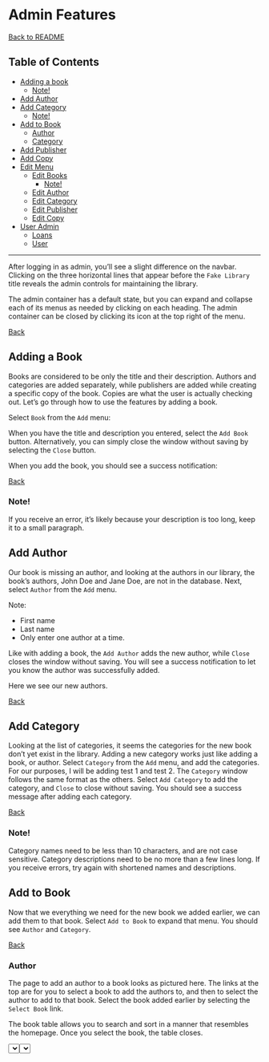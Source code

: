 # Admin Features

[Back to README](./README.md)

## Table of Contents
- [Adding a book](#adding-a-book)
    - [Note!](#note)
- [Add Author](#add-author)
- [Add Category](#add-category)
    - [Note!](#note-1)
- [Add to Book](#add-to-book)
    - [Author](#author)
    - [Category](#category)
- [Add Publisher](#add-publisher)
- [Add Copy](#add-copy)
- [Edit Menu](#edit-menu)
    - [Edit Books](#edit-books)
        - [Note!](#note-2)
    - [Edit Author](#edit-author)
    - [Edit Category](#edit-category)
    - [Edit Publisher](#edit-publisher)
    - [Edit Copy](#edit-copy)
- [User Admin](#user-admin)
    - [Loans](#loans)
    - [User](#user)


---

After logging in as admin, you’ll see a slight difference on the navbar. Clicking on the three horizontal lines that appear before the `Fake Library` title reveals the admin controls for maintaining the library.

<admin navbar>

The admin container has a default state, but you can expand and collapse each of its menus as needed by clicking on each heading. The admin container can be closed by clicking its icon at the top right of the menu.

<admin container>

[Back](#table-of-contents)

## Adding a Book
Books are considered to be only the title and their description. Authors and categories are added separately, while publishers are added while creating a specific copy of the book. Copies are what the user is actually checking out. Let’s go through how to use the features by adding a book. 

Select `Book` from the `Add` menu:

<add book>

When you have the title and description you entered, select the `Add Book` button. Alternatively, you can simply close the window without saving by selecting the `Close` button.

When you add the book, you should see a success notification:

<success>

<new book>

[Back](#table-of-contents)

### Note!
If you receive an error, it’s likely because your description is too long, keep it to a small paragraph.

## Add Author
Our book is missing an author, and looking at the authors in our library, the book’s authors, John Doe and Jane Doe, are not in the database. Next, select `Author` from the `Add` menu. 

Note:
- First name
- Last name
- Only enter one author at a time.

<add author>

Like with adding a book, the `Add Author` adds the new author, while `Close` closes the window without saving. You will see a success notification to let you know the author was successfully added.

<success>

Here we see our new authors.

<new authors>

[Back](#table-of-contents)

## Add Category
Looking at the list of categories, it seems the categories for the new book don’t yet exist in the library. Adding a new category works just like adding a book, or author. Select `Category` from the `Add` menu, and add the categories. For our purposes, I will be adding test 1 and test 2. The `Category` window follows the same format as the others. Select `Add Category` to add the category, and `Close` to close without saving. You should see a success message after adding each category.

<add category>

<success>

<new categories>

[Back](#table-of-contents)

### Note!
Category names need to be less than 10 characters, and are not case sensitive. Category descriptions need to be no more than a few lines long. If you receive errors, try again with shortened names and descriptions.

## Add to Book
Now that we everything we need for the new book we added earlier, we can add them to that book. Select `Add to Book` to expand that menu. You should see `Author` and `Category`.

[Back](#table-of-contents)

### Author
The page to add an author to a book looks as pictured here. The links at the top are for you to select a book to add the authors to, and then to select the author to add to that book. Select the book added earlier by selecting the `Select Book` link.

<add author>

The book table allows you to search and sort in a manner that resembles the homepage. Once you select the book, the table closes.

<select book>

Next, select the `Select Author` link, to see a table of authors that can be sorted the same way as the main selection of authors. Select the first author to add to the book, authors are added one at a time. Once you select the author, the table closes, and you should see the form is filled in with the book and the author.

<select author>

<completed form>

To add the author to the book, select `Add Author to Book`. Otherwise you can select `Clear`  to clear your selection, or simply open each table again to choose a new selection. After adding the author, you should see a success notification:

<success>

Repeat the process to add the second author, notice how the form now shows current authors. You are not replacing that author, but adding to the list.

<second author>

[Back](#table-of-contents)

### Category
Adding a new category to a book works the exact same way. Select `Category` from the `Add to Book` menu, select the book you’d like to add a category to, and the category you’d like to add. As you add categories, you will see current categories you are adding to. You’re not replacing those categories, just adding to them. 

<add category to book>

As with adding an author to a book, you can `Clear` the fields if you’re not happy with your selection, or simply make new selections, using `Add Category to Book` to add the category to the book.

<category table>

<filled in category>

When you add a category, you should see the success notification.

<success>

[Back](#table-of-contents)

## Add Publisher
Our new book now has two authors, and two categories, as shown below. But there are no copies available. To add a copy, we need to assign that copy a publisher. The Test Book’s publisher isn’t yet listed, so let’s add a new publisher to the library first. Open the admin container, and select `Publisher` from the `Add` menu. Add the name of the publisher, and select `Add Publisher`. As before, selecting `Close` closes the window without saving.

<add publisher>

<success>

Here is the new publisher successfully added:

<new publisher>

[Back](#table-of-contents)

## Add Copy
Select `Copy` from the `Add` menu to add the copy to the inventory. As you can see, it has a familiar layout as adding an author or category to a book. Select the book you’d like to add a copy of, then add the publisher of that copy. The form is exactly as the others above. You can clear it, or simply select again. When you’re happy with your selection, select `Add Copy` to add the copy of the book.

<add copy>

<book table copy>

<publisher table copy>

And now we see our new book as two copies available, that’s because I added the Test Publisher twice, creating two copies of the book that can each be checked out. Our new book is now stocked in the library.

<book>

[Back](#table-of-contents)

## Edit Menu
The edit menu is where you go to edit and delete books, authors, categories, publishers and copies. Copies are automatically deleted when a book is deleted, and the count of copies for a given book is updated when a copy is removed.

### Edit books
It’s also possible to edit books. From the admin container, select `Book` from the `Edit` menu. The way you edit a book should look familiar.

<edit book>

Select `Select Book` to choose the book to edit, once you select the book, you can see a lot more options to editing a book:

<book form>

From here, you can edit the title and description, as well as delete individual authors and categories. The trash can at the top of the form allows you to delete the book. When you delete the book, the authors and categories will remain in the library. I would recommend leaving them there, as with a library, you’ll likely have a new book with those authors and categories.

<edited book>

<success>

<deleting book>

<success>

[Back](#table-of-contents)

#### Note!
Deleting authors and categories is instant. If you made a mistake, you’ll need to re-add those from the `Add to book` menu. The same warning goes for deleting the book, and deleting the book deletes its copies.

### Edit Author
Editing an author works much the same way. Select `Author` from the `Edit` menu, to edit the author’s name, or delete that author from the library.

<Edit author>

<selected author>

<author table>

As with the editing a book, deleting an author is instant. If you wish to re-add the author, you’ll need to do so from the `Add` menu.

[Back](#table-of-contents)

### Edit Category
The Edit Category page is also familiar. Select `Category` from the `Edit` menu, and select the category you wish to edit or delete. From there, you can edit the text, or delete the entire category. As previously, deleting is instant, so to re-add a category, you’ll need to do so from the `Add` menu.

<edit category>

<chosen category>

[Back](#table-of-contents)

### Edit Publisher
The Edit Publisher page follows the same logic as editing has worked thus far. Select `Publisher` from the `Edit` menu, and select the publisher you with to edit or delete. You can edit the name of the publisher, or delete them from the library. Deleting is instant, so to re-add a publisher, you’ll need to do so from the `Add` menu.

<edit publisher>

<chosen publisher>

[Back](#table-of-contents)

### Edit Copy
Editing a copy allows you to change the publisher for a specific copy of a book. Its layout is similar to all other edit functions thus far. Select `Copy` from the `Edit` menu, and select the copy of the book for which you’d like to change the publisher. Deleting a copy is instant, so to re-add the copy, you’ll need to do so from the `Add` menu.

<edit copy>

<chosen copy>

<result>

[Back](#table-of-contents)

## User Admin
The `User Admin`  menu is where you process loans and returns, and edit user information, and it follows the same layout as you’ve seen thus far with admin functions.

### Loans
Select `Loans` from the `User Admin` menu to look up a specific loan, and process its return, or to manually modify or delete it. Select the given loan by selecting `Select Loan` to see the sortable loan table.

<loans>

<selected loan>

Once you select a loan, the layout should be familiar. The `delete` icon allows you to instantly delete the loan, but right underneath that is where you process returns. Simply select the checkbox, and the loan will be returned once you select the `Update` button. When processing a return, you can optionally change the due date to show when the loan was returned. You may also manually adjust the due date for loans that have not yet been returned. The copies available of that book will automatically update.

<result>

[Back](#table-of-contents)

### User
Finally, select `User`  from the `User Admin` menu to edit a given user’s profile. Note that you do not have access to their password, and you may not delete a user. The layout of the form is familiar by now, select `Select User` to edit a given user’s profile.

<user>

<selected user>

<result>

[Back](#table-of-contents)